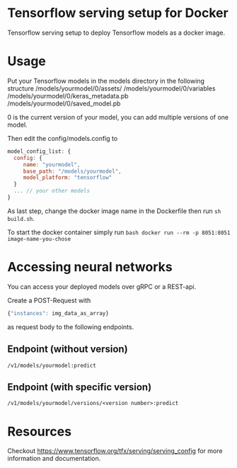 # Tensorflow serving setup for Docker
Tensorflow serving setup to deploy Tensorflow models as a docker image.

# Usage
Put your Tensorflow models in the models directory in the following structure
/models/yourmodel/0/assets/
/models/yourmodel/0/variables
/models/yourmodel/0/keras_metadata.pb
/models/yourmodel/0/saved_model.pb

0 is the current version of your model, you can add multiple versions of one model.

Then edit the config/models.config to
```javascript
model_config_list: {
  config: {
     name: "yourmodel",
     base_path: "/models/yourmodel",
     model_platform: "tensorflow"
  }
  ... // your other models
}
```

As last step, change the docker image name in the Dockerfile then run ```sh build.sh```.

To start the docker container simply run ```bash docker run --rm -p 8051:8051 image-name-you-chose```

# Accessing neural networks
You can access your deployed models over gRPC or a REST-api.

Create a POST-Request with
```javascript 
{"instances": img_data_as_array}
```

as request body to the following endpoints.
## Endpoint (without version)
```/v1/models/yourmodel:predict```

## Endpoint (with specific version)
```/v1/models/yourmodel/versions/<version number>:predict```

# Resources
Checkout https://www.tensorflow.org/tfx/serving/serving_config for more information and documentation.


